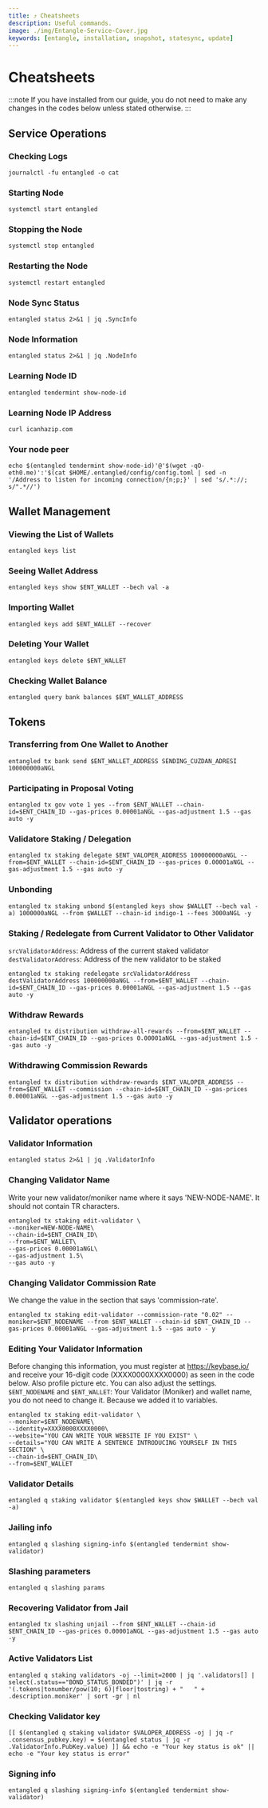 ```yaml
---
title: ⤴️ Cheatsheets
description: Useful commands.
image: ./img/Entangle-Service-Cover.jpg
keywords: [entangle, installation, snapshot, statesync, update]
---
```


# Cheatsheets 
:::note
If you have installed from our guide, you do not need to make any changes in the codes below unless stated otherwise.
:::

## Service Operations

### Checking Logs
```
journalctl -fu entangled -o cat
```

### Starting Node
```
systemctl start entangled
```

### Stopping the Node
```
systemctl stop entangled
```

### Restarting the Node
```
systemctl restart entangled
```

### Node Sync Status
```
entangled status 2>&1 | jq .SyncInfo
```

### Node Information
```
entangled status 2>&1 | jq .NodeInfo
```

### Learning Node ID
```
entangled tendermint show-node-id
```

### Learning Node IP Address
```
curl icanhazip.com
```

### Your node peer
```
echo $(entangled tendermint show-node-id)'@'$(wget -qO- eth0.me)':'$(cat $HOME/.entangled/config/config.toml | sed -n '/Address to listen for incoming connection/{n;p;}' | sed 's/.*://; s/".*//')
```

## Wallet Management

### Viewing the List of Wallets
```
entangled keys list
```

### Seeing Wallet Address
```
entangled keys show $ENT_WALLET --bech val -a
```

### Importing Wallet
```
entangled keys add $ENT_WALLET --recover
```

### Deleting Your Wallet
```
entangled keys delete $ENT_WALLET
```

### Checking Wallet Balance
```
entangled query bank balances $ENT_WALLET_ADDRESS
```

## Tokens

### Transferring from One Wallet to Another
```
entangled tx bank send $ENT_WALLET_ADDRESS SENDING_CUZDAN_ADRESI 100000000aNGL
```

### Participating in Proposal Voting
```
entangled tx gov vote 1 yes --from $ENT_WALLET --chain-id=$ENT_CHAIN_ID --gas-prices 0.00001aNGL --gas-adjustment 1.5 --gas auto -y
```

### Validatore Staking / Delegation
```
entangled tx staking delegate $ENT_VALOPER_ADDRESS 100000000aNGL --from=$ENT_WALLET --chain-id=$ENT_CHAIN_ID --gas-prices 0.00001aNGL --gas-adjustment 1.5 --gas auto -y
```
### Unbonding
```
entangled tx staking unbond $(entangled keys show $WALLET --bech val -a) 1000000aNGL --from $WALLET --chain-id indigo-1 --fees 3000aNGL -y
```

### Staking / Redelegate from Current Validator to Other Validator
`srcValidatorAddress`: Address of the current staked validator
`destValidatorAddress`: Address of the new validator to be staked
```
entangled tx staking redelegate srcValidatorAddress destValidatorAddress 100000000aNGL --from=$ENT_WALLET --chain-id=$ENT_CHAIN_ID --gas-prices 0.00001aNGL --gas-adjustment 1.5 --gas auto -y
```

### Withdraw Rewards
```
entangled tx distribution withdraw-all-rewards --from=$ENT_WALLET --chain-id=$ENT_CHAIN_ID --gas-prices 0.00001aNGL --gas-adjustment 1.5 --gas auto -y
```

### Withdrawing Commission Rewards

```
entangled tx distribution withdraw-rewards $ENT_VALOPER_ADDRESS --from=$ENT_WALLET --commission --chain-id=$ENT_CHAIN_ID --gas-prices 0.00001aNGL --gas-adjustment 1.5 --gas auto -y
```

## Validator operations

### Validator Information
```
entangled status 2>&1 | jq .ValidatorInfo
```

### Changing Validator Name
Write your new validator/moniker name where it says 'NEW-NODE-NAME'. It should not contain TR characters.
```
entangled tx staking edit-validator \
--moniker=NEW-NODE-NAME\
--chain-id=$ENT_CHAIN_ID\
--from=$ENT_WALLET\
--gas-prices 0.00001aNGL\
--gas-adjustment 1.5\
--gas auto -y
```

### Changing Validator Commission Rate
We change the value in the section that says 'commission-rate'.
```
entangled tx staking edit-validator --commission-rate "0.02" --moniker=$ENT_NODENAME --from $ENT_WALLET --chain-id $ENT_CHAIN_ID --gas-prices 0.00001aNGL --gas-adjustment 1.5 --gas auto - y
```

### Editing Your Validator Information
Before changing this information, you must register at https://keybase.io/ and receive your 16-digit code (XXXX0000XXXX0000) as seen in the code below. Also profile picture etc. You can also adjust the settings.
`$ENT_NODENAME` and `$ENT_WALLET`: Your Validator (Moniker) and wallet name, you do not need to change it. Because we added it to variables.
```
entangled tx staking edit-validator \
--moniker=$ENT_NODENAME\
--identity=XXXX0000XXXX0000\
--website="YOU CAN WRITE YOUR WEBSITE IF YOU EXIST" \
--details="YOU CAN WRITE A SENTENCE INTRODUCING YOURSELF IN THIS SECTION" \
--chain-id=$ENT_CHAIN_ID\
--from=$ENT_WALLET
```

### Validator Details
```
entangled q staking validator $(entangled keys show $WALLET --bech val -a)
```

### Jailing info
```
entangled q slashing signing-info $(entangled tendermint show-validator)
```

### Slashing parameters
```
entangled q slashing params
```

### Recovering Validator from Jail
```
entangled tx slashing unjail --from $ENT_WALLET --chain-id $ENT_CHAIN_ID --gas-prices 0.00001aNGL --gas-adjustment 1.5 --gas auto -y
```

### Active Validators List
```
entangled q staking validators -oj --limit=2000 | jq '.validators[] | select(.status=="BOND_STATUS_BONDED")' | jq -r '(.tokens|tonumber/pow(10; 6)|floor|tostring) + " 	 " + .description.moniker' | sort -gr | nl
```

### Checking Validator key
```
[[ $(entangled q staking validator $VALOPER_ADDRESS -oj | jq -r .consensus_pubkey.key) = $(entangled status | jq -r .ValidatorInfo.PubKey.value) ]] && echo -e "Your key status is ok" || echo -e "Your key status is error"
```

### Signing info
```
entangled q slashing signing-info $(entangled tendermint show-validator)
```
